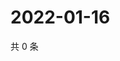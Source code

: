 # 2022-01-16

共 0 条

<!-- BEGIN WEIBO -->
<!-- 最后更新时间 Sun Jan 16 2022 22:00:51 GMT+0800 (China Standard Time) -->

<!-- END WEIBO -->
